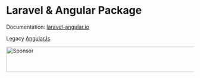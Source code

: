 # Laravel & Angular Package

Documentation: [laravel-angular.io](https://laravel-angular.io)

Legacy [AngularJs](https://laravel-angular.readme.io/docs)

<a target='_blank' rel='nofollow' href='https://app.codesponsor.io/link/R5J6Hc1sW2mRBC9DoNzS33fJ/jadjoubran/laravel-angular'>
  <img alt='Sponsor' width='888' height='68' src='https://app.codesponsor.io/embed/R5J6Hc1sW2mRBC9DoNzS33fJ/jadjoubran/laravel-angular.svg' />
</a>
